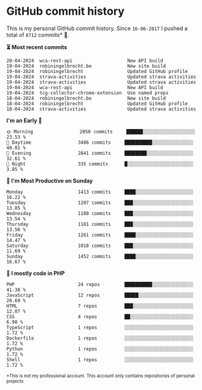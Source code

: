 # GitHub commit history
This is my personal GitHub commit history. Since <!--START_SECTION:first-commit-date-->`16-06-2017`<!--END_SECTION:first-commit-date--> I pushed a total of <!--START_SECTION:total-commit-count-->`8712`<!--END_SECTION:total-commit-count--> commits* 🎉.

<!--START_SECTION:most-recent-commits-->
**⏳ Most recent commits**
                                        
```text
20-04-2024  wca-rest-api                    New API build
19-04-2024  robiningelbrecht.be             New site build
19-04-2024  robiningelbrecht                Updated GitHub profile
19-04-2024  strava-activities               Updated strava activities
19-04-2024  strava-activities               Updated strava activities
19-04-2024  wca-rest-api                    New API build
19-04-2024  tcg-collector-chrome-extension  Use named props
18-04-2024  robiningelbrecht.be             New site build
18-04-2024  robiningelbrecht                Updated GitHub profile
18-04-2024  strava-activities               Updated strava activities
```
<!--END_SECTION:most-recent-commits-->  

<!--START_SECTION:commits-per-day-time-->
**I&#039;m an Early 🐤**

```text
🌞 Morning                 2050 commits     ██████░░░░░░░░░░░░░░░░░░░   23.53 %
🌆 Daytime                 3486 commits     ██████████░░░░░░░░░░░░░░░   40.01 %
🌃 Evening                 2841 commits     ████████░░░░░░░░░░░░░░░░░   32.61 %
🌙 Night                   335 commits      █░░░░░░░░░░░░░░░░░░░░░░░░   3.85 %
```
<!--END_SECTION:commits-per-day-time-->  

<!--START_SECTION:commits-per-weekday-->
**📅 I&#039;m Most Productive on Sunday**

```text
Monday                    1413 commits     ████░░░░░░░░░░░░░░░░░░░░░   16.22 %
Tuesday                   1207 commits     ███░░░░░░░░░░░░░░░░░░░░░░   13.85 %
Wednesday                 1180 commits     ███░░░░░░░░░░░░░░░░░░░░░░   13.54 %
Thursday                  1181 commits     ███░░░░░░░░░░░░░░░░░░░░░░   13.56 %
Friday                    1261 commits     ████░░░░░░░░░░░░░░░░░░░░░   14.47 %
Saturday                  1018 commits     ███░░░░░░░░░░░░░░░░░░░░░░   11.69 %
Sunday                    1452 commits     ████░░░░░░░░░░░░░░░░░░░░░   16.67 %
```
<!--END_SECTION:commits-per-weekday-->  

<!--START_SECTION:repos-per-language-->
**💬 I mostly code in PHP**

```text
PHP                       24 repos         ██████████░░░░░░░░░░░░░░░   41.38 %
JavaScript                12 repos         █████░░░░░░░░░░░░░░░░░░░░   20.69 %
HTML                      7 repos          ███░░░░░░░░░░░░░░░░░░░░░░   12.07 %
CSS                       4 repos          ██░░░░░░░░░░░░░░░░░░░░░░░   6.90 %
TypeScript                1 repos          ░░░░░░░░░░░░░░░░░░░░░░░░░   1.72 %
Dockerfile                1 repos          ░░░░░░░░░░░░░░░░░░░░░░░░░   1.72 %
Python                    1 repos          ░░░░░░░░░░░░░░░░░░░░░░░░░   1.72 %
Shell                     1 repos          ░░░░░░░░░░░░░░░░░░░░░░░░░   1.72 %
```
<!--END_SECTION:repos-per-language-->  

<sub>*This is not my professional account. This account only contains repositories of personal projects</sub>
